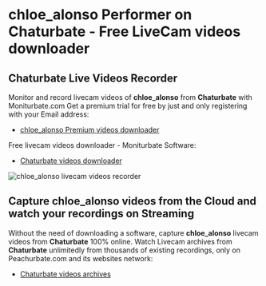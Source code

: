 # chloe_alonso Performer on Chaturbate - Free LiveCam videos downloader

## Chaturbate Live Videos Recorder

Monitor and record livecam videos of **chloe_alonso** from **Chaturbate** with Moniturbate.com
Get a premium trial for free by just and only registering with your Email address:
* [chloe_alonso Premium videos downloader](https://moniturbate.com/request-demo-licence-key.html)

Free livecam videos downloader - Moniturbate Software:
* [Chaturbate videos downloader](https://moniturbate.com/moniturbate-download-software.html)

![chloe_alonso livecam videos recorder](https://peachurnet.com/templates/moniturbate-software.png)


## Capture chloe_alonso videos from the Cloud and watch your recordings on Streaming

Without the need of downloading a software, capture **chloe_alonso** livecam videos from **Chaturbate** 100% online.
Watch Livecam archives from **Chaturbate** unlimitedly from thousands of existing recordings, only on Peachurbate.com and its websites network:
* [Chaturbate videos archives](https://peachurnet.com/)